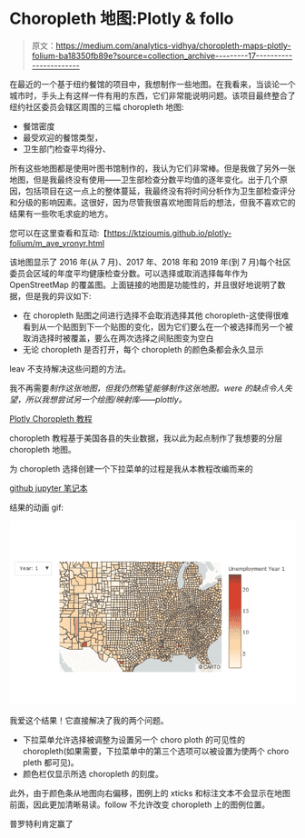 # Choropleth 地图:Plotly & follo

> 原文：<https://medium.com/analytics-vidhya/choropleth-maps-plotly-folium-ba18350fb89e?source=collection_archive---------17----------------------->

在最近的一个基于纽约餐馆的项目中，我想制作一些地图。在我看来，当谈论一个城市时，手头上有这样一件有用的东西，它们非常能说明问题。该项目最终整合了纽约社区委员会辖区周围的三幅 choropleth 地图:

*   餐馆密度
*   最受欢迎的餐馆类型，
*   卫生部门检查平均得分、

所有这些地图都是使用叶图书馆制作的，我认为它们非常棒。但是我做了另外一张地图，但是我最终没有使用——卫生部检查分数平均值的逐年变化。出于几个原因，包括项目在这一点上的整体蔓延，我最终没有将时间分析作为卫生部检查评分和分级的影响因素。这很好，因为尽管我很喜欢地图背后的想法，但我不喜欢它的结果有一些吹毛求疵的地方。

您可以在这里查看和互动:【https://ktzioumis.github.io/plotly-folium/m_ave_yronyr.html

该地图显示了 2016 年(从 7 月)、2017 年、2018 年和 2019 年(到 7 月)每个社区委员会区域的年度平均健康检查分数。可以选择或取消选择每年作为 OpenStreetMap 的覆盖图。上面链接的地图是功能性的，并且很好地说明了数据，但是我的异议如下:

*   在 choropleth 贴图之间进行选择不会取消选择其他 choropleth-这使得很难看到从一个贴图到下一个贴图的变化，因为它们要么在一个被选择而另一个被取消选择时被覆盖，要么在两次选择之间贴图变为空白
*   无论 choropleth 是否打开，每个 choropleth 的颜色条都会永久显示

leav 不支持解决这些问题的方法。

我不再需要*制作这张地图，但我仍然*希望*能够制作这张地图。were 的缺点令人失望，所以我想尝试另一个绘图/映射库——plottly。*

[Plotly Choropleth 教程](https://plot.ly/python/mapbox-county-choropleth/)

choropleth 教程基于美国各县的失业数据，我以此为起点制作了我想要的分层 choropleth 地图。

为 choropleth 选择创建一个下拉菜单的过程是我从本教程改编而来的

[github jupyter 笔记本](https://github.com/ktzioumis/plotly-folium/blob/master/Plotly_unemp_choro.ipynb)

结果的动画 gif:

![](img/ff15d68c04926459575c64b45a4452fb.png)

我爱这个结果！它直接解决了我的两个问题。

*   下拉菜单允许选择被调整为设置另一个 choro ploth 的可见性的 choropleth(如果需要，下拉菜单中的第三个选项可以被设置为使两个 choro pleth 都可见)。
*   颜色栏仅显示所选 choropleth 的刻度。

此外，由于颜色条从地图向右偏移，图例上的 xticks 和标注文本不会显示在地图前面，因此更加清晰易读。follow 不允许改变 choropleth 上的图例位置。

普罗特利肯定赢了